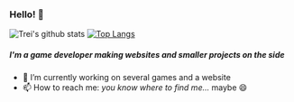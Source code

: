 ### Hello! 👋

![Trei's github stats](https://github-readme-stats.vercel.app/api?username=Treixatek&&hide=stars&count_private=true&show_icons=true)
[![Top Langs](https://github-readme-stats.vercel.app/api/top-langs/?username=Treixatek)](https://github.com/Treixatek/github-readme-stats)

##### I'm a game developer making websites and smaller projects on the side

- 🔭 I’m currently working on several games and a website
- 📫 How to reach me: *you know where to find me...* maybe 😄

